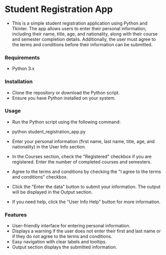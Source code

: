 # Student Registration App
- This is a simple student registration application using Python and Tkinter. The app allows users to enter their personal information, including their name, title, age, and nationality, along with their course and semester completion details. Additionally, the user must agree to the terms and conditions before their information can be submitted.

### Requirements
- Python 3.x

### Installation
- Clone the repository or download the Python script.
- Ensure you have Python installed on your system.

### Usage
- Run the Python script using the following command:
- python student_registration_app.py
- Enter your personal information (first name, last name, title, age, and nationality) in the User Info section.

- In the Courses section, check the "Registered" checkbox if you are registered. Enter the number of completed courses and semesters.

- Agree to the terms and conditions by checking the "I agree to the terms and conditions" checkbox.

- Click the "Enter the data" button to submit your information. The output will be displayed in the Output section.

- If you need help, click the "User Info Help" button for more information.

### Features
- User-friendly interface for entering personal information.
- Displays a warning if the user does not enter their first and last name or if they do not agree to the terms and conditions.
- Easy navigation with clear labels and tooltips.
- Output section displays the submitted information.
